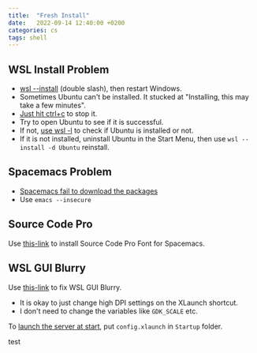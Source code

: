 ```yaml
---
title:  "Fresh Install"
date:   2022-09-14 12:40:00 +0200
categories: cs
tags: shell
---
```


## WSL Install Problem

- [wsl --install](https://docs.microsoft.com/en-us/windows/wsl/install) (double slash), then restart Windows.
- Sometimes Ubuntu can't be installed. It stucked at "Installing, this may take a few minutes".
- [Just hit ctrl+c](https://github.com/microsoft/WSL/issues/6405) to stop it.
- Try to open Ubuntu to see if it is successful.
- If not, [use wsl -l](https://docs.microsoft.com/en-us/windows/wsl/faq#how-do-i-uninstall-a-wsl-distribution-) to check if Ubuntu is installed or not.
- If it is not installed, uninstall Ubuntu in the Start Menu, then use `wsl --install -d Ubuntu` reinstall.

## Spacemacs Problem

- [Spacemacs fail to download the packages](https://github.com/syl20bnr/spacemacs/issues/8984)
- Use `emacs --insecure`

## Source Code Pro

Use [this-link](https://askubuntu.com/questions/193072/how-to-use-the-adobe-source-code-pro-font) to install Source Code Pro Font for Spacemacs.

## WSL GUI Blurry

Use [this-link](https://superuser.com/questions/1370361/blurry-fonts-on-using-windows-default-scaling-with-wsl-gui-applications-hidpi) to fix WSL GUI Blurry.

- It is okay to just change high DPI settings on the XLaunch shortcut.
- I don't need to change the variables like `GDK_SCALE` etc.

To [launch the server at start](https://superuser.com/questions/1372854/do-i-launch-the-app-xlaunch-for-every-login-to-use-gui-in-ubuntu-wsl-in-windows), put `config.xlaunch` in `Startup` folder.

test
